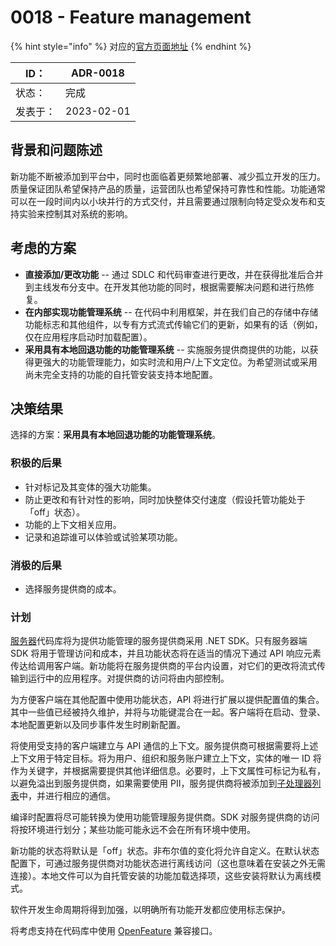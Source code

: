 # 0018 - Feature management

{% hint style="info" %}
对应的[官方页面地址](https://contributing.bitwarden.com/architecture/adr/feature-management)
{% endhint %}

| ID：  | ADR-0018   |
| ---- | ---------- |
| 状态：  | 完成         |
| 发表于： | 2023-02-01 |

## 背景和问题陈述​ <a href="#context-and-problem-statement" id="context-and-problem-statement"></a>

新功能不断被添加到平台中，同时也面临着更频繁地部署、减少孤立开发的压力。质量保证团队希望保持产品的质量，运营团队也希望保持可靠性和性能。功能通常可以在一段时间内以小块并行的方式交付，并且需要通过限制向特定受众发布和支持实验来控制其对系统的影响。

## 考虑的方案​ <a href="#considered-options" id="considered-options"></a>

* **直接添加/更改功能** -- 通过 SDLC 和代码审查进行更改，并在获得批准后合并到主线发布分支中。在开发其他功能的同时，根据需要解决问题和进行热修复。
* **在内部实现功能管理系统** -- 在代码中利用框架，并在我们自己的存储中存储功能标志和其他组件，以专有方式流式传输它们的更新，如果有的话（例如，仅在应用程序启动时加载配置）。
* **采用具有本地回退功能的功能管理系统** -- 实施服务提供商提供的功能，以获得更强大的功能管理能力，如实时流和用户/上下文定位。为希望测试或采用尚未完全支持的功能的自托管安装支持本地配置。

## 决策结果​ <a href="#decision-outcome" id="decision-outcome"></a>

选择的方案：**采用具有本地回退功能的功能管理系统**。

### 积极的后果​ <a href="#positive-consequences" id="positive-consequences"></a>

* 针对标记及其变体的强大功能集。
* 防止更改和有针对性的影响，同时加快整体交付速度（假设托管功能处于「off」状态）。
* 功能的上下文相关应用。
* 记录和追踪谁可以体验或试验某项功能。

### 消极的后果​ <a href="#negative-consequences" id="negative-consequences"></a>

* 选择服务提供商的成本。

### 计划​ <a href="#plan" id="plan"></a>

[服务器](https://github.com/bitwarden/server)代码库将为提供功能管理的服务提供商采用 .NET SDK。只有服务器端 SDK 将用于管理访问和成本，并且功能状态将在适当的情况下通过 API 响应元素传达给调用客户端。新功能将在服务提供商的平台内设置，对它们的更改将流式传输到运行中的应用程序。对提供商的访问将由内部控制。

为方便客户端在其他配置中使用功能状态，API 将进行扩展以提供配置值的集合。其中一些值已经被持久维护，并将与功能键混合在一起。客户端将在启动、登录、本地配置更新以及同步事件发生时刷新配置。

将使用受支持的客户端建立与 API 通信的上下文。服务提供商可根据需要将上述上下文用于特定目标。将为用户、组织和服务账户建立上下文，实体的唯一 ID 将作为关键字，并根据需要提供其他详细信息。必要时，上下文属性可标记为私有，以避免溢出到服务提供商，如果需要使用 PII，服务提供商将被添加到[子处理器列表](https://help.ppgg.in/security/who-are-bitwardens-subprocessors)中，并进行相应的通信。

编译时配置将尽可能转换为使用功能管理服务提供商。SDK 对服务提供商的访问将按环境进行划分；某些功能可能永远不会在所有环境中使用。

新功能的状态将默认是「off」状态。非布尔值的变化将允许自定义。在默认状态配置下，可通过服务提供商对功能状态进行离线访问（这也意味着在安装之外无需连接）。本地文件可以为自托管安装的功能加载选择项，这些安装将默认为离线模式。

软件开发生命周期将得到加强，以明确所有功能开发都应使用标志保护。

将考虑支持在代码库中使用 [OpenFeature](https://docs.openfeature.dev/docs/reference/intro/) 兼容接口。
